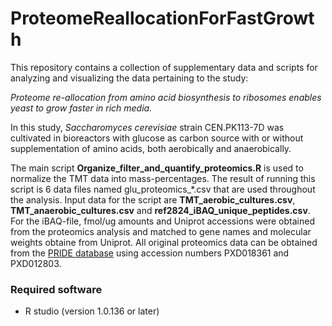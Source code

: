 # ProteomeReallocationForFastGrowth
This repository contains a collection of supplementary data and scripts for analyzing and visualizing the data pertaining to the study:

_Proteome re-allocation from amino acid biosynthesis to ribosomes enables yeast to grow faster in rich media._

In this study, _Saccharomyces cerevisiae_ strain CEN.PK113-7D was cultivated in bioreactors with glucose as carbon source with or without supplementation of amino acids, both aerobically and anaerobically.

The main script **Organize_filter_and_quantify_proteomics.R** is used to normalize the TMT data into mass-percentages. The result of running this script is 6 data files named glu_proteomics_\*.csv that are used throughout the analysis. Input data for the script are **TMT_aerobic_cultures.csv**, **TMT_anaerobic_cultures.csv** and **ref2824_iBAQ_unique_peptides.csv**. For the iBAQ-file, fmol/ug amounts and Uniprot accessions were obtained from the proteomics analysis and matched to gene names and molecular weights obtaine from Uniprot. All original proteomics data can be obtained from the [PRIDE database](https://www.ebi.ac.uk/pride/) using accession numbers PXD018361 and PXD012803.

  ### Required software
  - R studio (version 1.0.136 or later)
